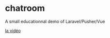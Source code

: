 # chatroom
A small educationnal demo of Laravel/Pusher/Vue

[la vidéo](https://youtu.be/6Qf6WBRygQw)

